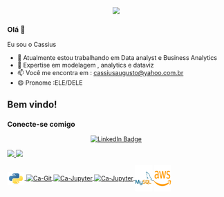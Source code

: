 

<div id="header" align="center">
  <img src="[https://media.giphy.com/media/M9gbBd9nbDrOTu1Mqx/giphy.gif](https://media.giphy.com/media/EauwThrXwq0EWngOcT/giphy.gif)" width="100"/>
</div>


### Olá 👋
Eu sou o  Cassius 

- 🔭 Atualmente estou trabalhando em Data analyst e Business Analytics
- 🌱 Expertise em modelagem , analytics e dataviz
- 📫 Você me encontra em : cassiusaugusto@yahoo.com.br
- 😄 Pronome :ELE/DELE

## Bem vindo! 
<div>
  
### Conecte-se comigo

  
<div id="badges" align="center">
  <a href="your-linkedin-URL">
<img src="https://img.shields.io/badge/LinkedIn-blue?style=for-the-badge&logo=linkedin&logoColor=white" alt="LinkedIn Badge"/>
</div>
<div>
  <img src="https://komarev.com/ghpvc/?username=cassiusaugusto&style=flat-square&color=blue" alt=""/>

</div>

  <img height="180em" src="https://github-readme-stats.vercel.app/api?username=cassiusaugusto&show_icons=true&theme=merko&include_all_commits=true&count_private=true"/>
  <img height="180em" src="https://github-readme-stats.vercel.app/api/top-langs/?username=cassiusaugusto&layout=compact&langs_count=7&theme=merko"/>
</div>
  
<div style="display: inline_block"><br>
  <img align="center" alt="Ca-Python" height="30" width="40" src="https://raw.githubusercontent.com/devicons/devicon/master/icons/python/python-original.svg">
  <img align="center" alt="Ca-Git" height="50" width="60" src="https://cdn.jsdelivr.net/gh/devicons/devicon/icons/git/git-original-wordmark.svg" />
  <img align="center" alt="Ca-Jupyter" heignt="30" width="40" src="https://cdn.jsdelivr.net/gh/devicons/devicon/icons/jupyter/jupyter-original-wordmark.svg" />
  <img align="center" alt="Ca-Jupyter" heignt="30" width="40" src="https://cdn.jsdelivr.net/gh/devicons/devicon/icons/vscode/vscode-original-wordmark.svg" />
  <img src="https://github.com/devicons/devicon/blob/master/icons/mysql/mysql-original-wordmark.svg"align="center" title="MySQL"  alt="MySQL" width="40" height="60"/>
  <img src="https://github.com/devicons/devicon/blob/master/icons/amazonwebservices/amazonwebservices-plain-wordmark.svg"align="center" title="AWS" alt="AWS" width="40" height="60"/>


</div>
  
##
</div>
  
